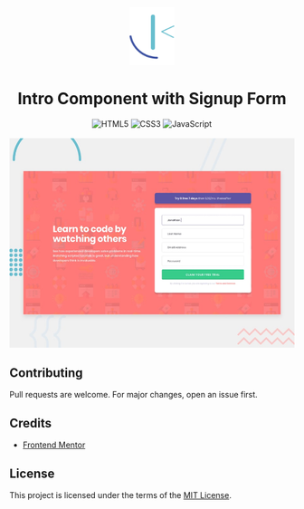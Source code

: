 <div align="center">
    <img src="images/fm-logo.svg" alt="Frontend Mentor logo" width="80">
    <h1>Intro Component with Signup Form</h1>
    <img src="https://img.shields.io/badge/HTML5-E34F26?logo=html5&logoColor=white" alt="HTML5">
    <img src="https://img.shields.io/badge/CSS3-1572B6?logo=css3" alt="CSS3">
    <img src="https://img.shields.io/badge/JS-F7DF1E?logo=javascript&logoColor=black" alt="JavaScript">
</div>
<br>
<div align="center">
    <img src="images/design-preview.jpg" alt="Design preview">
</div>

## Contributing

Pull requests are welcome. For major changes, open an issue first.

## Credits

- [Frontend Mentor](https://www.frontendmentor.io/)

## License

This project is licensed under the terms of the [MIT License](LICENSE).
